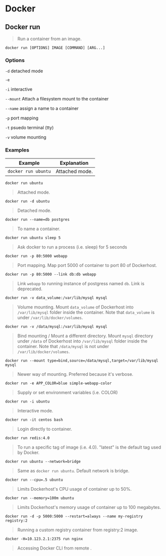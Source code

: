 # Docker

## Docker run
> Run a container from an image.

`docker run [OPTIONS] IMAGE [COMMAND] [ARG...]`

### Options
`-d` detached mode

`-e` 

`-i` interactive

`--mount` Attach a filesystem mount to the container

`--name` assign a name to a container

`-p` port mapping

`-t` psuedo terminal (tty)

`-v` volume mounting

### Examples
| Example | Explanation |
| ------- | ----------- |
| `docker run ubuntu` | Attached mode. |


`docker run ubuntu`
> Attached mode.

`docker run -d ubuntu`
> Detached mode.

`docker run --name=db postgres`
> To name a container.

`docker run ubuntu sleep 5`
> Ask docker to run a process (i.e. sleep) for 5 seconds

`docker run -p 80:5000 webapp`
> Port mapping. Map port 5000 of container to port 80 of Dockerhost.

`docker run -p 80:5000 --link db:db webapp`
> Link `webapp` to running instance of postgress named `db`. Link is deprecated.

`docker run -v data_volume:/var/lib/mysql mysql`
> Volume mounting. Mount `data_volume` of Dockerhost into `/var/lib/mysql` folder inside the container. Note that `data_volume` is under `/var/lib/docker/volumes`.

`docker run -v /data/mysql:/var/lib/mysql mysql`
> Bind mounting / Mount a different directory. Mount `mysql` directory under `/data` of Dockerhost into `/var/lib/mysql` folder inside the container. Note that `/data/mysql` is not under `/var/lib/docker/volumes`.

`docker run --mount type=bind,source=/data/mysql,target=/var/lib/mysql mysql`
> Newer way of mounting. Preferred because it's verbose.

`docker run -e APP_COLOR=blue simple-webapp-color`
> Supply or set environment variables (i.e. COLOR)

`docker run -i ubuntu`
> Interactive mode.

`docker run -it centos bash`
> Login directly to container.

`docker run redis:4.0`
> To run a specific tag of image (i.e. 4.0). "latest" is the default tag used by Docker.

`docker run ubuntu --network=bridge`
> Same as `docker run ubuntu`. Default network is bridge.

`docker run --cpu=.5 ubuntu`
> Limits Dockerhost's CPU usage of container up to 50%.

`docker run --memory=100m ubuntu`
> Limits Dockerhost's memory usage of container up to 100 megabytes.

`docker run -d -p 5000:5000 --restart=always --name my-registry registry:2`
> Running a custom registry container from registry:2 image.

`docker -H=10.123.2.1:2375 run nginx`
> Accessing Docker CLI from remote .


